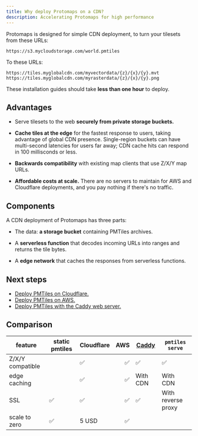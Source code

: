 ```yaml
---
title: Why deploy Protomaps on a CDN?
description: Accelerating Protomaps for high performance
---
```



Protomaps is designed for simple CDN deployment, to turn your tilesets from these URLs:

```
https://s3.mycloudstorage.com/world.pmtiles
```

To these URLs:

```
https://tiles.myglobalcdn.com/myvectordata/{z}/{x}/{y}.mvt
https://tiles.myglobalcdn.com/myrasterdata/{z}/{x}/{y}.png
```

These installation guides should take **less than one hour** to deploy.

## Advantages

* Serve tilesets to the web **securely from private storage buckets.**

* **Cache tiles at the edge** for the fastest response to users, taking advantage of global CDN presence. Single-region buckets can have multi-second latencies for users far away; CDN cache hits can respond in 100 millisconds or less.

* **Backwards compatibility** with existing map clients that use Z/X/Y map URLs.

* **Affordable costs at scale.** There are no servers to maintain for AWS and Cloudflare deployments, and you pay nothing if there's no traffic.

## Components

A CDN deployment of Protomaps has three parts:

* The data: **a storage bucket** containing PMTiles archives.

* A **serverless function** that decodes incoming URLs into ranges and returns the tile bytes.

* A **edge network** that caches the responses from serverless functions.

## Next steps

* [Deploy PMTiles on Cloudflare.](/deploy/cloudflare)
* [Deploy PMTiles on AWS.](/deploy/aws)
* [Deploy PMTiles with the Caddy web server.](/deploy/server)

## Comparison

| feature | static pmtiles | Cloudflare |  AWS | [Caddy](/deploy/server#caddy) | `pmtiles serve` |
| - | - | :-| -: | - | - | 
| Z/X/Y compatible | | ✅ | ✅ |✅ | ✅ |
|  edge caching | |  ✅ |  ✅ |   With CDN | With CDN |
|  SSL |  ✅ |  ✅ |  ✅ |  ✅ | With reverse proxy |
| scale to zero |  ✅ |  5 USD |  ✅ | | |
